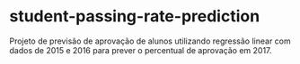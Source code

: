 # student-passing-rate-prediction
Projeto de previsão de aprovação de alunos utilizando regressão linear com dados de 2015 e 2016 para prever o percentual de aprovação em 2017.
